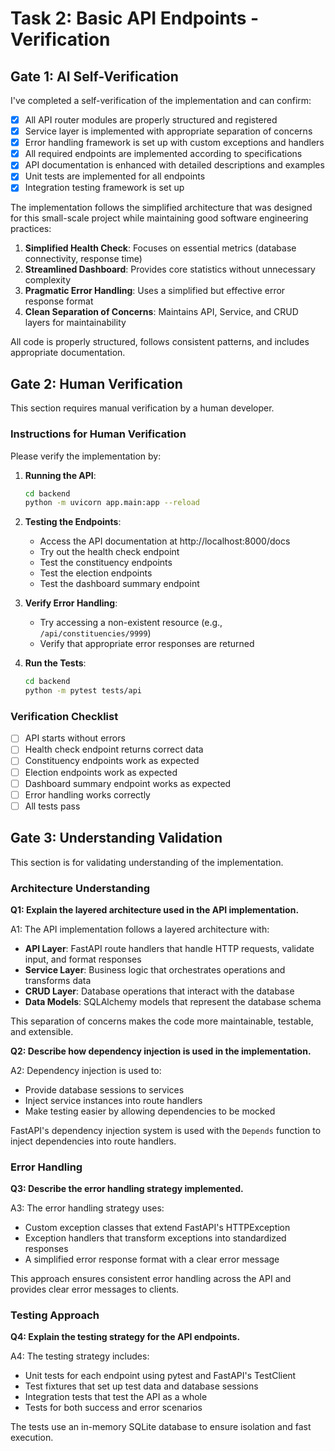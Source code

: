 # Task 2: Basic API Endpoints - Verification

## Gate 1: AI Self-Verification

I've completed a self-verification of the implementation and can confirm:

- [x] All API router modules are properly structured and registered
- [x] Service layer is implemented with appropriate separation of concerns
- [x] Error handling framework is set up with custom exceptions and handlers
- [x] All required endpoints are implemented according to specifications
- [x] API documentation is enhanced with detailed descriptions and examples
- [x] Unit tests are implemented for all endpoints
- [x] Integration testing framework is set up

The implementation follows the simplified architecture that was designed for this small-scale project while maintaining good software engineering practices:

1. **Simplified Health Check**: Focuses on essential metrics (database connectivity, response time)
2. **Streamlined Dashboard**: Provides core statistics without unnecessary complexity
3. **Pragmatic Error Handling**: Uses a simplified but effective error response format
4. **Clean Separation of Concerns**: Maintains API, Service, and CRUD layers for maintainability

All code is properly structured, follows consistent patterns, and includes appropriate documentation.

## Gate 2: Human Verification

This section requires manual verification by a human developer.

### Instructions for Human Verification

Please verify the implementation by:

1. **Running the API**:
   ```bash
   cd backend
   python -m uvicorn app.main:app --reload
   ```

2. **Testing the Endpoints**:
   - Access the API documentation at http://localhost:8000/docs
   - Try out the health check endpoint
   - Test the constituency endpoints
   - Test the election endpoints
   - Test the dashboard summary endpoint

3. **Verify Error Handling**:
   - Try accessing a non-existent resource (e.g., `/api/constituencies/9999`)
   - Verify that appropriate error responses are returned

4. **Run the Tests**:
   ```bash
   cd backend
   python -m pytest tests/api
   ```

### Verification Checklist

- [ ] API starts without errors
- [ ] Health check endpoint returns correct data
- [ ] Constituency endpoints work as expected
- [ ] Election endpoints work as expected
- [ ] Dashboard summary endpoint works as expected
- [ ] Error handling works correctly
- [ ] All tests pass

## Gate 3: Understanding Validation

This section is for validating understanding of the implementation.

### Architecture Understanding

**Q1: Explain the layered architecture used in the API implementation.**

A1: The API implementation follows a layered architecture with:
- **API Layer**: FastAPI route handlers that handle HTTP requests, validate input, and format responses
- **Service Layer**: Business logic that orchestrates operations and transforms data
- **CRUD Layer**: Database operations that interact with the database
- **Data Models**: SQLAlchemy models that represent the database schema

This separation of concerns makes the code more maintainable, testable, and extensible.

**Q2: Describe how dependency injection is used in the implementation.**

A2: Dependency injection is used to:
- Provide database sessions to services
- Inject service instances into route handlers
- Make testing easier by allowing dependencies to be mocked

FastAPI's dependency injection system is used with the `Depends` function to inject dependencies into route handlers.

### Error Handling

**Q3: Describe the error handling strategy implemented.**

A3: The error handling strategy uses:
- Custom exception classes that extend FastAPI's HTTPException
- Exception handlers that transform exceptions into standardized responses
- A simplified error response format with a clear error message

This approach ensures consistent error handling across the API and provides clear error messages to clients.

### Testing Approach

**Q4: Explain the testing strategy for the API endpoints.**

A4: The testing strategy includes:
- Unit tests for each endpoint using pytest and FastAPI's TestClient
- Test fixtures that set up test data and database sessions
- Integration tests that test the API as a whole
- Tests for both success and error scenarios

The tests use an in-memory SQLite database to ensure isolation and fast execution.